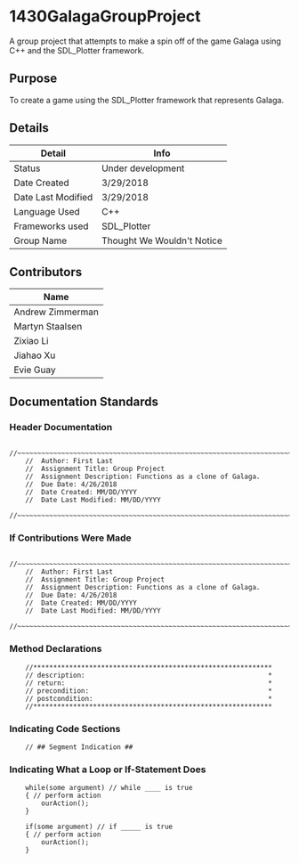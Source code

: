 # 1430GalagaGroupProject
A group project that attempts to make a spin off of the game Galaga using C++ and the SDL_Plotter framework.

## Purpose
To create a game using the SDL_Plotter framework that represents Galaga.

## Details
| Detail             | Info                       |
|--------------------|----------------------------|
| Status             | Under development          |
| Date Created       | 3/29/2018                  |
| Date Last Modified | 3/29/2018                  |
| Language Used      | C++                        |
| Frameworks used    | SDL_Plotter                |
| Group Name         | Thought We Wouldn't Notice |

## Contributors
| Name             |
|------------------|
| Andrew Zimmerman |
| Martyn Staalsen  |
| Zixiao Li        |
| Jiahao Xu        |
| Evie Guay        |

## Documentation Standards

### Header Documentation

        //~~~~~~~~~~~~~~~~~~~~~~~~~~~~~~~~~~~~~~~~~~~~~~~~~~~~~~~~~~~~~~~~~~~~~~~
        //  Author: First Last
        //  Assignment Title: Group Project
        //  Assignment Description: Functions as a clone of Galaga.
        //  Due Date: 4/26/2018
        //  Date Created: MM/DD/YYYY
        //  Date Last Modified: MM/DD/YYYY
        //~~~~~~~~~~~~~~~~~~~~~~~~~~~~~~~~~~~~~~~~~~~~~~~~~~~~~~~~~~~~~~~~~~~~~~~
        
### If Contributions Were Made
        //~~~~~~~~~~~~~~~~~~~~~~~~~~~~~~~~~~~~~~~~~~~~~~~~~~~~~~~~~~~~~~~~~~~~~~~
        //  Author: First Last
        //  Assignment Title: Group Project
        //  Assignment Description: Functions as a clone of Galaga.
        //  Due Date: 4/26/2018
        //  Date Created: MM/DD/YYYY
        //  Date Last Modified: MM/DD/YYYY
        //~~~~~~~~~~~~~~~~~~~~~~~~~~~~~~~~~~~~~~~~~~~~~~~~~~~~~~~~~~~~~~~~~~~~~~~

### Method Declarations

        //************************************************************
        // description:                                              *
        // return:                                                   *
        // precondition:                                             *
        // postcondition:                                            *
        //************************************************************
        
### Indicating Code Sections
        // ## Segment Indication ##

### Indicating What a Loop or If-Statement Does
        while(some argument) // while ____ is true
        { // perform action
            ourAction();
        }
        
        if(some argument) // if _____ is true
        { // perform action
            ourAction();
        }
        
